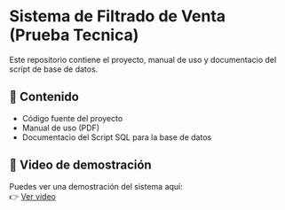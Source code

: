 # Sistema de Filtrado de Venta (Prueba Tecnica)

Este repositorio contiene el proyecto, manual de uso y documentacio del script de base de datos.

## 📂 Contenido
- Código fuente del proyecto
- Manual de uso (PDF)
- Documentacio del Script SQL para la base de datos

## 🎥 Video de demostración
Puedes ver una demostración del sistema aquí:  
👉 [Ver video](https://1drv.ms/v/c/8c205dccb33debb5/ETeYKCTRTKFBuaOoXtfHVEgB-PPq-SSyDFXRhQ1Ad8XoQg?e=2klZ5Y)
